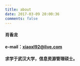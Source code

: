 ```yaml
---
title: about
date: 2017-03-09 20:00:36
comments: false
---
```


#### 肖香龙

#### e-mail：xiaoxl92@live.com

#### 求学于武汉大学，信息资源管理硕士。